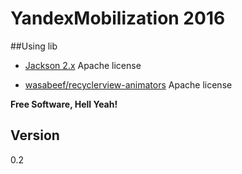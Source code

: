 # YandexMobilization 2016

##Using lib

 - [Jackson 2.x]
Apache license 

 - [wasabeef/recyclerview-animators]
Apache license 

**Free Software, Hell Yeah!**

## Version 

0.2




[Jackson 2.x]: <http://wiki.fasterxml.com/JacksonLicensing>
[wasabeef/recyclerview-animators]: <https://github.com/wasabeef/recyclerview-animators>






